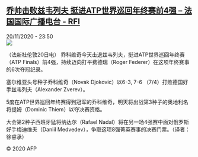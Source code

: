 <!--1605916638000-->
[乔帅击败兹韦列夫 挺进ATP世界巡回年终赛前4强 – 法国国际广播电台 - RFI](http://www.rfi.fr//cn/contenu/20201120-%E4%B9%94%E5%B8%85%E5%87%BB%E8%B4%A5%E5%85%B9%E9%9F%A6%E5%88%97%E5%A4%AB-%E6%8C%BA%E8%BF%9Batp%E4%B8%96%E7%95%8C%E5%B7%A1%E5%9B%9E%E5%B9%B4%E7%BB%88%E8%B5%9B%E5%89%8D4%E5%BC%BA)
------

<div>20/11/2020 - 23:50</div><img src="https://s.rfi.fr/media/display/e08a0e6c-2b89-11eb-8bf7-005056a964fe/w:310/p:16x9/spo0001b.201121065004.jpg"><div class="t-content__body u-clearfix"><p>（法新社伦敦20日电）    乔科维奇今天击退兹韦列夫，挺进ATP世界巡回年终赛（ATP Finals）前4强，持续迈向打平费德瑞（Roger Federer）在这项年终赛事的6次夺冠纪录。</p><p>    塞尔维亚头号种子乔科维奇（Novak Djokovic）以6-3, 7-6 （7/4）打败德国好手兹韦列夫（Alexander Zverev）。</p><p>    5度在ATP世界巡回年终赛得到冠军的乔科维奇，明天将出战第3种子的奥地利名将提姆（Dominic Thiem）以夺决赛资格。</p><p>    大会第2种子西班牙猛将纳达尔（Rafael Nadal）将在另一场4强赛中面对俄罗斯好手梅迪维夫（Daniil Medvedev），争取这项8强菁英赛事的决赛门票。（译者：徐睿承）</p><p class="t-copyright">© 2020 AFP</p>        </div>
